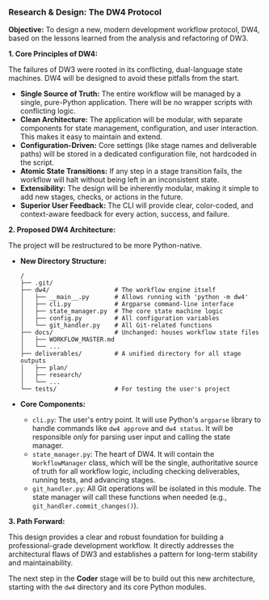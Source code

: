 ### **Research & Design: The DW4 Protocol**

**Objective:** To design a new, modern development workflow protocol, DW4, based on the lessons learned from the analysis and refactoring of DW3.

**1. Core Principles of DW4:**

The failures of DW3 were rooted in its conflicting, dual-language state machines. DW4 will be designed to avoid these pitfalls from the start.

*   **Single Source of Truth:** The entire workflow will be managed by a single, pure-Python application. There will be no wrapper scripts with conflicting logic.
*   **Clean Architecture:** The application will be modular, with separate components for state management, configuration, and user interaction. This makes it easy to maintain and extend.
*   **Configuration-Driven:** Core settings (like stage names and deliverable paths) will be stored in a dedicated configuration file, not hardcoded in the script.
*   **Atomic State Transitions:** If any step in a stage transition fails, the workflow will halt without being left in an inconsistent state.
*   **Extensibility:** The design will be inherently modular, making it simple to add new stages, checks, or actions in the future.
*   **Superior User Feedback:** The CLI will provide clear, color-coded, and context-aware feedback for every action, success, and failure.

**2. Proposed DW4 Architecture:**

The project will be restructured to be more Python-native.

*   **New Directory Structure:**
    ```
    /
    ├── .git/
    ├── dw4/                  # The workflow engine itself
    │   ├── __main__.py       # Allows running with 'python -m dw4'
    │   ├── cli.py            # Argparse command-line interface
    │   ├── state_manager.py  # The core state machine logic
    │   ├── config.py         # All configuration variables
    │   └── git_handler.py    # All Git-related functions
    ├── docs/                 # Unchanged: houses workflow state files
    │   ├── WORKFLOW_MASTER.md
    │   └── ...
    ├── deliverables/         # A unified directory for all stage outputs
    │   ├── plan/
    │   ├── research/
    │   └── ...
    └── tests/                # For testing the user's project
    ```

*   **Core Components:**
    *   `cli.py`: The user's entry point. It will use Python's `argparse` library to handle commands like `dw4 approve` and `dw4 status`. It will be responsible *only* for parsing user input and calling the state manager.
    *   `state_manager.py`: The heart of DW4. It will contain the `WorkflowManager` class, which will be the single, authoritative source of truth for all workflow logic, including checking deliverables, running tests, and advancing stages.
    *   `git_handler.py`: All Git operations will be isolated in this module. The state manager will call these functions when needed (e.g., `git_handler.commit_changes()`).

**3. Path Forward:**

This design provides a clear and robust foundation for building a professional-grade development workflow. It directly addresses the architectural flaws of DW3 and establishes a pattern for long-term stability and maintainability.

The next step in the **Coder** stage will be to build out this new architecture, starting with the `dw4` directory and its core Python modules.